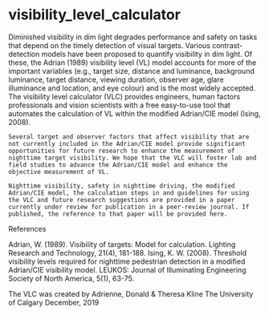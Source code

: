 # visibility_level_calculator

Diminished visibility in dim light degrades performance and safety on tasks that depend on the timely detection of visual targets. Various contrast-detection models have been proposed to quantify visibility in dim light. Of these, the Adrian (1989) visibility level (VL) model accounts for more of the important variables (e.g., target size, distance and luminance, background luminance, target distance, viewing duration, observer age, glare illuminance and location, and eye colour) and is the most widely accepted. The visibility level calculator (VLC) provides engineers, human factors professionals and vision scientists with a free easy-to-use tool that automates the calculation of VL within the modified Adrian/CIE model (Ising, 2008).

	Several target and observer factors that affect visibility that are not currently included in the Adrian/CIE model provide significant opportunities for future research to enhance the measurement of nighttime target visibility. We hope that the VLC will foster lab and field studies to advance the Adrian/CIE model and enhance the objective measurement of VL.

	Nighttime visibility, safety in nighttime driving, the modified Adrian/CIE model, the calculation steps in and guidelines for using the VLC and future research suggestions are provided in a paper currently under review for publication in a peer-review journal. If published, the reference to that paper will be provided here.
References

Adrian, W. (1989). Visibility of targets: Model for calculation. Lighting Research and Technology, 21(4), 181-188. 
Ising, K. W. (2008). Threshold visibility levels required for nighttime pedestrian detection in a modified Adrian/CIE visibility model. LEUKOS: Journal of Illuminating Engineering Society of North America, 5(1), 63-75.

The VLC was created by Adrienne, Donald & Theresa Kline
The University of Calgary
December, 2019

